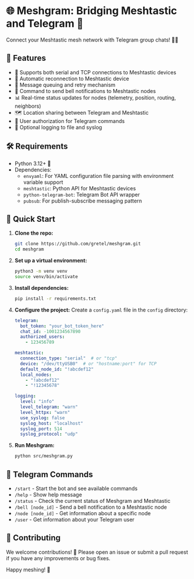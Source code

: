 # 🌐 Meshgram: Bridging Meshtastic and Telegram 🚀

Connect your Meshtastic mesh network with Telegram group chats! 📡💬

## 🌟 Features

- 🔌 Supports both serial and TCP connections to Meshtastic devices
- 🔄 Automatic reconnection to Meshtastic device
- 🚦 Message queuing and retry mechanism
- 🔔 Command to send bell notifications to Meshtastic nodes
- 📊 Real-time status updates for nodes (telemetry, position, routing, neighbors)
- 🗺️ Location sharing between Telegram and Meshtastic
- 🔐 User authorization for Telegram commands
- 📝 Optional logging to file and syslog

## 🛠 Requirements

- Python 3.12+ 🐍
- Dependencies:
  - `envyaml`: For YAML configuration file parsing with environment variable support
  - `meshtastic`: Python API for Meshtastic devices
  - `python-telegram-bot`: Telegram Bot API wrapper
  - `pubsub`: For publish-subscribe messaging pattern

## 🚀 Quick Start

1. **Clone the repo:**
   ```bash
   git clone https://github.com/gretel/meshgram.git
   cd meshgram
   ```

2. **Set up a virtual environment:**
   ```bash
   python3 -m venv venv
   source venv/bin/activate
   ```

3. **Install dependencies:**
   ```bash
   pip install -r requirements.txt
   ```

4. **Configure the project:**
   Create a `config.yaml` file in the `config` directory:
   ```yaml
   telegram:
     bot_token: "your_bot_token_here"
     chat_id: -1001234567890
     authorized_users:
       - 123456789

   meshtastic:
     connection_type: "serial"  # or "tcp"
     device: "/dev/ttyUSB0"  # or "hostname:port" for TCP
     default_node_id: "!abcdef12"
     local_nodes:
       - "!abcdef12"
       - "!12345678"

   logging:
     level: "info"
     level_telegram: "warn"
     level_httpx: "warn"
     use_syslog: false
     syslog_host: "localhost"
     syslog_port: 514
     syslog_protocol: "udp"
   ```

5. **Run Meshgram:**
   ```bash
   python src/meshgram.py
   ```

## 📡 Telegram Commands

- `/start` - Start the bot and see available commands
- `/help` - Show help message
- `/status` - Check the current status of Meshgram and Meshtastic
- `/bell [node_id]` - Send a bell notification to a Meshtastic node
- `/node [node_id]` - Get information about a specific node
- `/user` - Get information about your Telegram user

## 🤝 Contributing

We welcome contributions! 💖 Please open an issue or submit a pull request if you have any improvements or bug fixes.

Happy meshing! 🎉